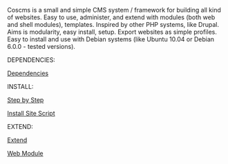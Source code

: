 Coscms is a small and simple CMS system / framework for building all kind of websites. Easy to use, administer, and extend with modules (both web and shell modules), templates. Inspired by other PHP systems, like Drupal. Aims is modularity, easy install, setup. Export websites as simple profiles. Easy to install and use with Debian systems (like Ubuntu 10.04  or Debian 6.0.0 - tested versions).  

DEPENDENCIES: 

[Dependencies](http://coscms.org/content/article/view/43)

INSTALL: 

[Step by Step](http://coscms.org/content/article/view/1)

[Install Site Script](http://coscms.org/content/article/view/26)

EXTEND: 

[Extend](http://coscms.org/content/article/view/40)

[Web Module](http://coscms.org/content/article/view/27)


